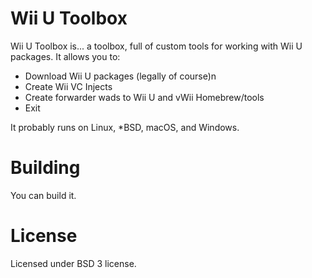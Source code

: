 # Wii U Toolbox

Wii U Toolbox is... a toolbox, full of custom tools for working with Wii U
packages. It allows you to:

- Download Wii U packages (legally of course)n
- Create Wii VC Injects
- Create forwarder wads to Wii U and vWii Homebrew/tools
- Exit

It probably runs on Linux, *BSD, macOS, and Windows.

# Building

You can build it.

# License

Licensed under BSD 3 license.
